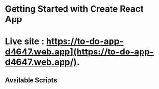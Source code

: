 # Getting Started with Create React App

# Live site : https://to-do-app-d4647.web.app](https://to-do-app-d4647.web.app/).

## Available Scripts
